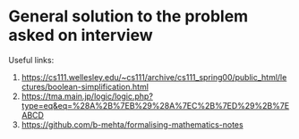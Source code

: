 # General solution to the problem asked on interview

Useful links:
1. https://cs111.wellesley.edu/~cs111/archive/cs111_spring00/public_html/lectures/boolean-simplification.html
2. https://tma.main.jp/logic/logic.php?type=eq&eq=%28A%2B%7EB%29%28A%7EC%2B%7ED%29%2B%7EABCD
3. https://github.com/b-mehta/formalising-mathematics-notes
